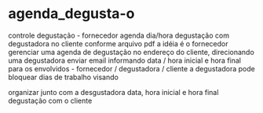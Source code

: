 # agenda_degusta-o
controle degustação -  fornecedor agenda dia/hora degustação com degustadora no cliente
conforme arquivo pdf a idéia é o fornecedor gerenciar uma agenda de degustação no endereço do cliente, direcionando uma degustadora
enviar email informando data / hora inicial e hora final para os envolvidos - fornecedor / degustadora / cliente
a degustadora pode bloquear dias de trabalho visando 

organizar junto com a desgustadora data, hora inicial e hora final degustação com o cliente 

